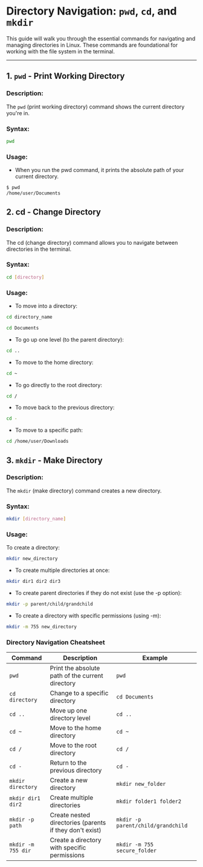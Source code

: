 # Directory Navigation: `pwd`, `cd`, and `mkdir`

This guide will walk you through the essential commands for navigating and managing directories in Linux. These commands are foundational for working with the file system in the terminal.

---

## 1. `pwd` - Print Working Directory

### Description:
The `pwd` (print working directory) command shows the current directory you're in.

### Syntax:
```bash
pwd
```
### Usage:
- When you run the pwd command, it prints the absolute path of your current directory.

```bash
$ pwd
/home/user/Documents
```

## 2. cd - Change Directory
### Description:
The cd (change directory) command allows you to navigate between directories in the terminal.

### Syntax:
```bash
cd [directory]
```
### Usage:
- To move into a directory:

```bash
cd directory_name
```

```bash
cd Documents
```
- To go up one level (to the parent directory):

```bash
cd ..
```
- To move to the home directory:

```bash
cd ~
```
- To go directly to the root directory:

```bash
cd /
```
- To move back to the previous directory:

```bash
cd -
```
- To move to a specific path:

```bash
cd /home/user/Downloads
```

## 3. `mkdir` - Make Directory
### Description:
The `mkdir` (make directory) command creates a new directory.

### Syntax:
```bash
mkdir [directory_name]
```
### Usage:
To create a directory:

```bash
mkdir new_directory
```
- To create multiple directories at once:

```bash
mkdir dir1 dir2 dir3
```
- To create parent directories if they do not exist (use the -p option):

```bash
mkdir -p parent/child/grandchild
```
- To create a directory with specific permissions (using -m):

```bash
mkdir -m 755 new_directory
```

### **Directory Navigation Cheatsheet**

| Command            | Description                                           | Example                          |
|--------------------|-------------------------------------------------------|----------------------------------|
| `pwd`              | Print the absolute path of the current directory      | `pwd`                           |
| `cd directory`     | Change to a specific directory                        | `cd Documents`                  |
| `cd ..`            | Move up one directory level                           | `cd ..`                         |
| `cd ~`             | Move to the home directory                            | `cd ~`                          |
| `cd /`             | Move to the root directory                            | `cd /`                          |
| `cd -`             | Return to the previous directory                      | `cd -`                          |
| `mkdir directory`  | Create a new directory                                | `mkdir new_folder`              |
| `mkdir dir1 dir2`  | Create multiple directories                           | `mkdir folder1 folder2`         |
| `mkdir -p path`    | Create nested directories (parents if they don't exist)| `mkdir -p parent/child/grandchild` |
| `mkdir -m 755 dir` | Create a directory with specific permissions          | `mkdir -m 755 secure_folder`    |

